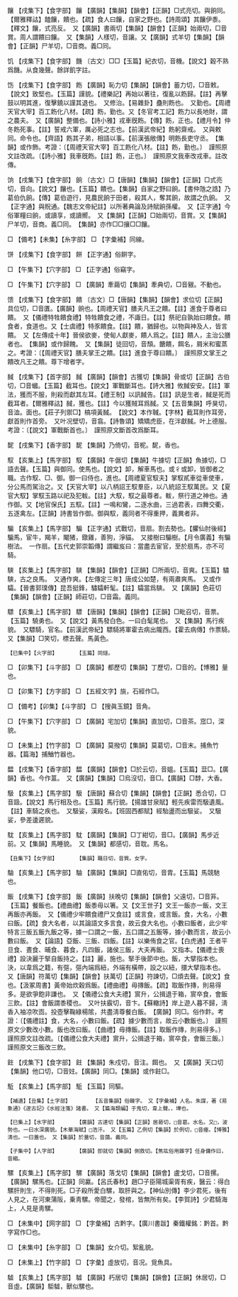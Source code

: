 <!-- { "loadSidebar": true } -->
饟	【戌集下】【食字部】	饟	【廣韻】【集韻】【韻會】【正韻】□式亮切。與餉同。【爾雅釋詁】饁饟，饋也。【疏】食人曰饟，自家之野也。【詩周頌】其饟伊黍。【釋文】饟，式亮反。　又【廣韻】書兩切【集韻】【韻會】【正韻】始兩切，□音賞。周人謂饋曰饟。　又【集韻】人樣切，音讓。又【廣韻】式羊切【集韻】【韻會】【正韻】尸羊切，□音商。義□同。

饥	【戌集下】【食字部】	饑	〔古文〕□□【玉篇】紀衣切，音機。【說文】穀不熟爲饑。从食幾聲。餘詳飢字註。

饬	【戌集下】【食字部】	飭	【廣韻】恥力切【集韻】【韻會】蓄力切，□音敕。【說文】致堅也。【玉篇】謹貌。【禮樂記】再始以著往，復亂以飭歸。【註】再擊鼓以明其進，復擊鐃以謹其退也。　又修治。【易雜卦】蠱則飭也。　又勤也。【周禮天官大宰】百工飭化八材。【疏】飭，勤也。又【冬官考工記】飭力以長地財，謂之農夫。　又【廣韻】整備也。【詩小雅】戎車旣飭。【傳】飭，正也。【禮月令】仲冬飭死事。【註】誓戒六軍，厲必死之志也。【前漢武帝紀】飭躬齋戒。　又與敕同。命令也。【齊語】飭其子弟，相語以事。【前漢張敞傳】明飭長吏守丞。　【集韻】或作飾。考證：〔【周禮天官大宰】百工飭化八材。【註】飭，勤也。〕　謹照原文註改疏。〔【詩小雅】我車旣飭。【註】飭，正也。〕　謹照原文我車改戎車。註改傳。 

饷	【戌集下】【食字部】	餉	〔古文〕□【唐韻】【集韻】【韻會】【正韻】□式亮切，音向。【說文】饟也。【玉篇】饋也。【集韻】自家之野曰餉。【書仲虺之誥】乃葛伯仇餉。【傳】葛伯遊行，見農民餉于田者，殺其人，奪其餉，故謂之仇餉。　又【正字通】與貺通。【魏志文帝紀註】以所著典論及詩賦餉孫權。　又【正字通】今俗軍糧曰餉，或讀享，或讀嚮。　又【集韻】【正韻】□始兩切，音賞。又【集韻】尸羊切，音商。義□同。　【集韻】亦作□□攘□□饟。

□	【備考】【未集】【糸字部】	□	【字彙補】同線。

饼	【戌集下】【食字部】	餅	【正字通】俗餠字。

□	【午集下】【穴字部】	□	【正字通】俗竊字。

□	【午集下】【穴字部】	□	【廣韻】牽繭切【集韻】牽典切，□音豤。不動也。

馈	【戌集下】【食字部】	饋	〔古文〕□【唐韻】【集韻】【韻會】求位切【正韻】具位切，□音匱。【廣韻】餉也。【周禮天官】膳夫凡王之饋。【註】進食于尊者曰饋。　又【儀禮特牲饋食禮】特牲饋食之禮，不諏日。【註】祭祀自孰始曰饋食。饋食者，食道也。又【士虞禮】特豕饋食。【註】饋，猶歸也。以物與神及人，皆言饋。　又【左傳成十年】晉侯欲麥，使甸人獻麥，饋人爲之。【註】饋人，主治公膳者也。　【集韻】或作歸餽。　又【集韻】徒回切，音頹。餹饋，餌名，屑米和蜜蒸之。考證：〔【周禮天官】膳夫掌王之饋。【註】進食于尊曰饋。〕　謹照原文掌王之饋改凡王之饋。尊下增者字。 

馘	【戌集下】【首字部】	馘	【廣韻】【韻會】古獲切【集韻】骨或切【正韻】古伯切，□音蟈。【玉篇】截耳也。【說文】軍戰斷耳也。【詩大雅】攸馘安安。【註】軍法，獲而不服，則殺而獻其左耳。【禮王制】以訊馘告。【註】訊是生者，馘是死而截耳者。【爾雅釋詁】馘，獲也。【註】今以獲賊耳爲馘。又【五音集韻】呼狊切，音洫。面也。【莊子列禦□】槁項黃馘。　【說文】本作聝。【字林】截耳則作耳旁，獻首則作首旁。　又叶况壁切，音翕。【詩魯頌】矯矯虎臣，在泮獻馘。叶上德服。考證：〔【說文】軍戰斷首也。〕　謹照原文斷首改爲斷耳。 

馜	【戌集下】【香字部】	馜	【集韻】乃倚切，音柅。馜，香也。

馭	【亥集上】【馬字部】	馭	【廣韻】牛倨切【集韻】牛據切【正韻】魚據切，□語去聲。【玉篇】與御同。使馬也。【說文】卸，解車馬也。或彳或卸，皆御者之職。古作馭、□、御。御一曰侍也，進也。【周禮夏官馭夫】掌馭貳車從車使車，分公馬而駕治之。又【天官大宰】以八柄詔王馭羣臣，以八統詔王馭萬民。又【夏官大馭】掌馭玉路以祀及犯軷。【註】大馭，馭之最尊者。軷，祭行道之神也。通作御。又【地官保氏】五馭。【註】一鳴和鸞，二逐水曲，三過君表，四舞交衢，五逐禽左。【正韻】詩書皆作御。御與馭，義同者不得重押，義異者非。

騸	【亥集上】【馬字部】	騸	【正字通】式戰切，音扇。割去勢也。【臞仙肘後經】騸馬，宦牛，羯羊，閹猪，鐓雞，善狗，淨貓。　又接樹曰騸樹。【月令廣義】有騸樹法。　一作扇。【五代史郭崇韜傳】謂繼岌曰：當盡去宦官，至於扇馬，亦不可騎。

騻	【亥集上】【馬字部】	騻	【集韻】【韻會】【正韻】□所兩切，音爽。【玉篇】驌騻，古之良馬。　又通作爽。【左傳定三年】唐成公如楚，有兩肅爽馬。　又或作驦。【晉書郭璞傳】昆吾挺鋒，驌驦軒髦。【註】驦當爲騻。　又【廣韻】色莊切【集韻】【韻會】【正韻】師莊切，□音霜。義同。

驃	【亥集上】【馬字部】	驃	【唐韻】【集韻】【韻會】【正韻】□毗召切，音票。【玉篇】驍勇也。　又【說文】黃馬發白色。一曰白髦尾也。　又【集韻】馬行疾貌。　又驃騎，官名。【前漢武帝紀】驃騎將軍霍去病出隴西。【霍去病傳】作票騎。　又【集韻】□笑切，標去聲。馬黃色。

	【巳集中】【火字部】		【玉篇】同燧。

□	【卯集下】【斗字部】	□	【廣韻】都歷切【集韻】丁歷切，□音的。【博雅】量也。

□	【卯集下】【方字部】	□	【五經文字】旐，石經作□。

□	【備考】【卯集】【斗字部】	□	【搜眞玉鏡】音角。

□	【午集下】【穴字部】	□	【廣韻】宅加切【集韻】直加切，□音茶。窊□，深貌。

□	【未集上】【竹字部】	□	【廣韻】莫撥切【集韻】莫葛切，□音末。捕魚竹器。【篇海】捕鰌竹器也。

馧	【戌集下】【香字部】	馧	【廣韻】【韻會】□於云切，音媼。【玉篇】葐□。【廣韻】香也。今作蒕。　又【廣韻】【集韻】□烏沒切，音□。【廣韻】□馞，大香。

馺	【亥集上】【馬字部】	馺	【唐韻】蘇合切【集韻】【韻會】【正韻】悉合切，□音趿。【說文】馬行相及也。【玉篇】馬行貌。【揚雄甘泉賦】輕先疾雷而馺遺風。【註】車騎之疾也。　又馺娑，漢殿名。【班固西都賦】經駘盪而出馺娑。　又馺娑，參差逶遲貌。

馾	【亥集上】【馬字部】	馾	【廣韻】【集韻】□丁紺切，音□。【廣韻】馬步近前。又【集韻】馬睡貌。　又【集韻】都感切，音耽。馬名。

	【丑集下】【女字部】		【集韻】職日切，音質。女字。

駎	【亥集上】【馬字部】	駎	【廣韻】【集韻】□直佑切，音胄。【玉篇】馬競馳也。

飯	【戌集下】【食字部】	飯	【廣韻】扶晚切【集韻】【韻會】父遠切，□音笲。【玉篇】餐飯也。【禮曲禮】飯黍毋以箸。又【文王世子】文王一飯亦一飯，文王再飯亦再飯。　又【儀禮少牢饋食禮尸又食註】或言食，或言飯。食，大名，小數曰飯。【疏】食大名者，以其論語文多言食，故云食大名也。小數曰飯者，此少牢特言三飯五飯九飯之等，據一口謂之一飯，五口謂之五飯等，據小數而言，故云小數曰飯。　又【論語】亞飯、三飯、四飯。【註】以樂侑食之官。【白虎通】王者平旦食、晝食、晡食、暮食，凡四飯，諸侯三飯，大夫再飯。　又指本。【儀禮士喪禮】設決麗于掔自飯持之。【註】麗，施也。掔手後節中也。飯，大擘指本也。決，以韋爲之籍，有彄，彄內端爲紐，外端有橫帶，設之以紐，擐大擘指本也。　又【唐韻】符萬切【集韻】【韻會】扶萬切【正韻】符諫切，□煩去聲。【說文】食也。【汲冢周書】黃帝始炊穀爲飯。【禮曲禮】毋摶飯。【疏】取飯作摶，則易得多。是欲爭飽非謙也。　又【儀禮公食大夫禮】賔升，公揖退于箱，賔卒食，會飯三飲。【註】會飯謂黍稷也。　又叶扶霰切，音卞。【蘇轍詩】岸上遊人暮不歸，淸香入袖凉吹靣。投壺擊鞠綠楊隂，共盡淸尊餐白飯。　【廣韻】同□。俗作飰。考證：〔【儀禮註】食，大名，小數曰飯。【疏】據少數而言，故云小數飯也。〕　謹照原文少數改小數。飯也改曰飯。〔【曲禮】毋摶飯。【註】取飯作摶，則易得多。〕　謹照原文註改疏。〔【儀禮公食大夫禮】賔升，公揖退于箱，賔卒食，會飯三飯。〕　謹照原文三飯改三飲。 

飳	【戌集下】【食字部】	飳	【集韻】朱戍切，音注。餌也。　又【廣韻】天口切【集韻】他口切，□音妵。【廣韻】同□。【集韻】或作飳□。

駈	【亥集上】【馬字部】	駈	【玉篇】同驅。

	【補遺】【丑集】【土字部】		【五音集韻】俗韓字。　又【字彙補】人名。朱謀，著《易象通》《邃古記》《水經注箋》諸書。　又【篇海類編】于鬼切，韋上聲。，墷也。

	【巳集上】【水字部】		【廣韻】古達切【集韻】【正韻】居曷切，□音葛。水名。又□，波勢也。一曰水深廣貌。【木華海賦】□浩汗。　又【玉篇】乙例切【集韻】於例切，□音瘞。【博雅】淸也。一曰蓋也。　又【集韻】於蓋切，音藹。義同。

	【子集中】【人字部】		【廣韻】卽就切【集韻】側救切。【焦竑俗用雜字】任身傭作曰，音縐。

騾	【亥集上】【馬字部】	騾	【廣韻】落戈切【集韻】【韻會】盧戈切，□音摞。【廣韻】騾馬也。【正韻】同驘。【呂氏春秋】趙□子臣陽城渠胥有疾，醫云：得白騾肝則生，不得則死。□子殺所愛白騾，取肝與之。【神仙別傳】李少君死，後有人見之，在河東蒲阪，乗靑騾。帝聞之，發棺，皆無所有矣。【李賀詩】少君騎海上，人見是靑騾。

□	【未集中】【网字部】	□	【字彙補】古黔字。【廣川書跋】秦鐵權銘：黔首。黔字寫作□也。

□	【未集中】【糸字部】	□	【集韻】女介切。絮亂貌。

□	【未集上】【竹字部】	□	【字彙】虛放切，音况。覓魚具。

驉	【亥集上】【馬字部】	驉	【廣韻】朽居切【集韻】【韻會】【正韻】休居切，□音虛。【廣韻】駏驉，獸似騾也。

